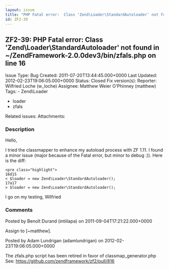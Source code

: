 ```yaml
---
layout: issue
title: "PHP Fatal error:  Class 'Zend\Loader\StandardAutoloader' not found in ~/ZendFramework-2.0.0dev3/bin/zfals.php on line 16"
id: ZF2-39
---
```


ZF2-39: PHP Fatal error: Class 'Zend\\Loader\\StandardAutoloader' not found in ~/ZendFramework-2.0.0dev3/bin/zfals.php on line 16
---------------------------------------------------------------------------------------------------------------------------------

 Issue Type: Bug Created: 2011-07-20T13:44:45.000+0000 Last Updated: 2012-02-23T19:06:05.000+0000 Status: Closed Fix version(s): 
 Reporter:  Wilfried Loche (w\_loche)  Assignee:  Matthew Weier O'Phinney (matthew)  Tags: - Zend\\Loader
- loader
- zfals
 
 Related issues: 
 Attachments: 
### Description

Hello,

I tried the classmapper to enhance my autoload process with ZF 1.11. I found a minor issue (major because of the Fatal error, but minor to debug :)). Here is the diff:

 
    <pre class="highlight">
    16d15
    < $loader = new Zend\Loader\StandardAutoloader();
    17a17
    > $loader = new Zend\Loader\StandardAutoloader();


I go on my testing, Wilfried

 

 

### Comments

Posted by Benoît Durand (intiilapa) on 2011-09-04T17:21:22.000+0000

Assign to [~matthew].

 

 

Posted by Adam Lundrigan (adamlundrigan) on 2012-02-23T19:06:05.000+0000

The zfals.php script has been retired in favor of classmap\_generator.php See: <https://github.com/zendframework/zf2/pull/816>

 

 